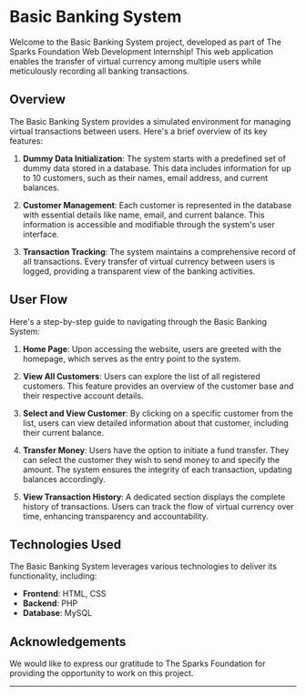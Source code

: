 # Basic Banking System

Welcome to the Basic Banking System project, developed as part of The Sparks Foundation Web Development Internship! This web application enables the transfer of virtual currency among multiple users while meticulously recording all banking transactions.

## Overview

The Basic Banking System provides a simulated environment for managing virtual transactions between users. Here's a brief overview of its key features:

1. **Dummy Data Initialization**: The system starts with a predefined set of dummy data stored in a database. This data includes information for up to 10 customers, such as their names, email address, and current balances.

2. **Customer Management**: Each customer is represented in the database with essential details like name, email, and current balance. This information is accessible and modifiable through the system's user interface.

3. **Transaction Tracking**: The system maintains a comprehensive record of all transactions. Every transfer of virtual currency between users is logged, providing a transparent view of the banking activities.

## User Flow

Here's a step-by-step guide to navigating through the Basic Banking System:

1. **Home Page**: Upon accessing the website, users are greeted with the homepage, which serves as the entry point to the system.

2. **View All Customers**: Users can explore the list of all registered customers. This feature provides an overview of the customer base and their respective account details.

3. **Select and View Customer**: By clicking on a specific customer from the list, users can view detailed information about that customer, including their current balance.

4. **Transfer Money**: Users have the option to initiate a fund transfer. They can select the customer they wish to send money to and specify the amount. The system ensures the integrity of each transaction, updating balances accordingly.

5. **View Transaction History**: A dedicated section displays the complete history of transactions. Users can track the flow of virtual currency over time, enhancing transparency and accountability.


## Technologies Used

The Basic Banking System leverages various technologies to deliver its functionality, including:

- **Frontend**: HTML, CSS
- **Backend**: PHP
- **Database**: MySQL

## Acknowledgements

We would like to express our gratitude to The Sparks Foundation for providing the opportunity to work on this project.

---
